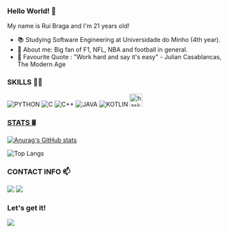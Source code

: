 ### Hello World! 👋

My name is Rui Braga and I'm 21 years old!

- 📚 Studying Software Engineering at Universidade do Minho (4th year).
- 👀 About me: Big fan of F1, NFL, NBA and football in general.
- 🌟 Favourite Quote : "Work hard and say it's easy" - Julian Casablancas, The Modern Age


### SKILLS 👨‍💻
![PYTHON](https://img.shields.io/badge/Python-14354C?style=for-the-badge&logo=python&logoColor=green)
![C](https://img.shields.io/badge/C-00599C?style=for-the-badge&logo=c&logoColor=white)
![C++](https://img.shields.io/badge/C%2B%2B-00599C?style=for-the-badge&logo=c%2B%2B&logoColor=white)
![JAVA](https://img.shields.io/badge/Java-ED8B00?style=for-the-badge&logo=java&logoColor=black)
![KOTLIN](https://img.shields.io/badge/Kotlin-0095D5?&style=for-the-badge&logo=kotlin&logoColor=orange)
<a href="https://www.haskell.org/" target="_blank" rel="noreferrer"> <img src="https://upload.wikimedia.org/wikipedia/commons/1/1c/Haskell-Logo.svg" alt="haskell" width="30" height="30"/>
<!--
![MYSQL](https://img.shields.io/badge/MySQL-00000F?style=for-the-badge&logo=mysql&logoColor=white)
-->

### STATS 🖩
[![Anurag's GitHub stats](https://github-readme-stats.vercel.app/api?username=RayMightBeWrong&show_icons=true&theme=radical)](https://github.com/anuraghazra/github-readme-stats)

![Top Langs](https://github-readme-stats.vercel.app/api/top-langs/?username=RayMightBeWrong&show_icons=true&theme=radical)

  
  
### CONTACT INFO 📫
 
<a href="https://www.instagram.com/raymightbewrong/" target="_blank"><img src="https://img.shields.io/badge/Instagram-E4405F?style=for-the-badge&logo=instagram&logoColor=black"></a> <a href="https://mail.google.com/mail/u/0/?fs=1&tf=cm&source=mailto&to=rui01braga@gmail.com" target="_blank"><img src="https://img.shields.io/badge/Gmail-D14836?style=for-the-badge&logo=gmail&logoColor=white"></a>

  


### Let's get it!
<img src="https://i.imgur.com/NkIZfn7.gif">
<!--
**RayMightBeWrong/RayMightBeWrong** is a ✨ _special_ ✨ repository because its `README.md` (this file) appears on your GitHub profile.

Here are some ideas to get you started:

- 🔭 I’m currently working on ...
- 🌱 I’m currently learning ...
- 👯 I’m looking to collaborate on ...
- 🤔 I’m looking for help with ...
- 💬 Ask me about ...
- ⚡ Fun fact: ...
-->

